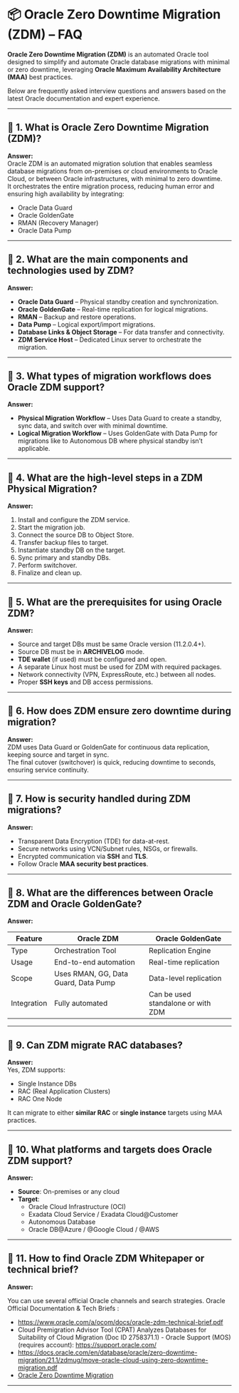 
# 📦 Oracle Zero Downtime Migration (ZDM) – FAQ

**Oracle Zero Downtime Migration (ZDM)** is an automated Oracle tool designed to simplify and automate Oracle database migrations with minimal or zero downtime, leveraging **Oracle Maximum Availability Architecture (MAA)** best practices.

Below are frequently asked interview questions and answers based on the latest Oracle documentation and expert experience.

---

## 📌 1. What is Oracle Zero Downtime Migration (ZDM)?

**Answer:**  
Oracle ZDM is an automated migration solution that enables seamless database migrations from on-premises or cloud environments to Oracle Cloud, or between Oracle infrastructures, with minimal to zero downtime.  
It orchestrates the entire migration process, reducing human error and ensuring high availability by integrating:

- Oracle Data Guard  
- Oracle GoldenGate  
- RMAN (Recovery Manager)  
- Oracle Data Pump  

---

## 📌 2. What are the main components and technologies used by ZDM?

**Answer:**

- **Oracle Data Guard** – Physical standby creation and synchronization.  
- **Oracle GoldenGate** – Real-time replication for logical migrations.  
- **RMAN** – Backup and restore operations.  
- **Data Pump** – Logical export/import migrations.  
- **Database Links & Object Storage** – For data transfer and connectivity.  
- **ZDM Service Host** – Dedicated Linux server to orchestrate the migration.

---

## 📌 3. What types of migration workflows does Oracle ZDM support?

**Answer:**

- **Physical Migration Workflow** – Uses Data Guard to create a standby, sync data, and switch over with minimal downtime.  
- **Logical Migration Workflow** – Uses GoldenGate with Data Pump for migrations like to Autonomous DB where physical standby isn’t applicable.

---

## 📌 4. What are the high-level steps in a ZDM Physical Migration?

**Answer:**

1. Install and configure the ZDM service.  
2. Start the migration job.  
3. Connect the source DB to Object Store.  
4. Transfer backup files to target.  
5. Instantiate standby DB on the target.  
6. Sync primary and standby DBs.  
7. Perform switchover.  
8. Finalize and clean up.

---

## 📌 5. What are the prerequisites for using Oracle ZDM?

**Answer:**

- Source and target DBs must be same Oracle version (11.2.0.4+).  
- Source DB must be in **ARCHIVELOG** mode.  
- **TDE wallet** (if used) must be configured and open.  
- A separate Linux host must be used for ZDM with required packages.  
- Network connectivity (VPN, ExpressRoute, etc.) between all nodes.  
- Proper **SSH keys** and DB access permissions.

---

## 📌 6. How does ZDM ensure zero downtime during migration?

**Answer:**  
ZDM uses Data Guard or GoldenGate for continuous data replication, keeping source and target in sync.  
The final cutover (switchover) is quick, reducing downtime to seconds, ensuring service continuity.

---

## 📌 7. How is security handled during ZDM migrations?

**Answer:**

- Transparent Data Encryption (TDE) for data-at-rest.  
- Secure networks using VCN/Subnet rules, NSGs, or firewalls.  
- Encrypted communication via **SSH** and **TLS**.  
- Follow Oracle **MAA security best practices**.

---

## 📌 8. What are the differences between Oracle ZDM and Oracle GoldenGate?

**Answer:**

| Feature | Oracle ZDM | Oracle GoldenGate |
|--------|-------------|-------------------|
| Type | Orchestration Tool | Replication Engine |
| Usage | End-to-end automation | Real-time replication |
| Scope | Uses RMAN, GG, Data Guard, Data Pump | Data-level replication |
| Integration | Fully automated | Can be used standalone or with ZDM |

---

## 📌 9. Can ZDM migrate RAC databases?

**Answer:**  
Yes, ZDM supports:

- Single Instance DBs  
- RAC (Real Application Clusters)  
- RAC One Node  

It can migrate to either **similar RAC** or **single instance** targets using MAA practices.

---

## 📌 10. What platforms and targets does Oracle ZDM support?

**Answer:**

- **Source**: On-premises or any cloud  
- **Target**:
  - Oracle Cloud Infrastructure (OCI)
  - Exadata Cloud Service / Exadata Cloud@Customer
  - Autonomous Database
  - Oracle DB@Azure / @Google Cloud / @AWS

---
## 📌 11. How to find Oracle ZDM Whitepaper or technical brief?

**Answer:**

You can use several official Oracle channels and search strategies. Oracle Official Documentation & Tech Briefs :


  - https://www.oracle.com/a/ocom/docs/oracle-zdm-technical-brief.pdf
  - Cloud Premigration Advisor Tool (CPAT) Analyzes Databases for Suitability of Cloud Migration (Doc ID 2758371.1) - Oracle Support (MOS) (requires account): https://support.oracle.com/
  - https://docs.oracle.com/en/database/oracle/zero-downtime-migration/21.1/zdmug/move-oracle-cloud-using-zero-downtime-migration.pdf
  - [Oracle Zero Downtime Migration](https://www.oracle.com/database/technologies/rac/zdm.html)


---
